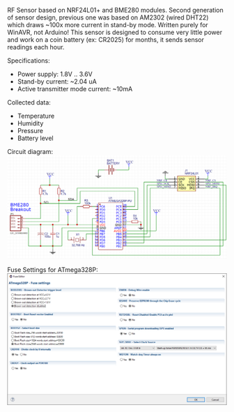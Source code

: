 RF Sensor based on NRF24L01+ and BME280 modules. Second generation of sensor design, previous one was based on AM2302 (wired DHT22) which draws ~100x more current in stand-by mode.
Written purely for WinAVR, not Arduino!
This sensor is designed to consume very little power and work on a coin battery (ex: CR2025) for months, it sends sensor readings each hour.

Specifications:
- Power supply:  1.8V .. 3.6V
- Stand-by current: ~2.04 uA
- Active transmitter mode current: ~10mA

Collected data:
- Temperature
- Humidity
- Pressure
- Battery level

Circuit diagram:
![circuit diagram](/docs/SensorV2Schematic.png?raw=true "Sensor circuit diagram")

Fuse Settings for ATmega328P:
![fuse settings](/docs/FuseSettings.png?raw=true "Fuse Settings")